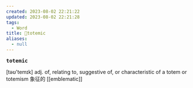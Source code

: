 ```yaml
---
created: 2023-08-02 22:21:22
updated: 2023-08-02 22:21:28
tags:
  - Word
title: 📖totemic
aliases:
  - null
---
```


<pre><strong>totemic</strong></pre>
[təʊ'temɪk]
adj. of, relating to, suggestive of, or characteristic of a totem or totemism 象征的
[[emblematic]]

